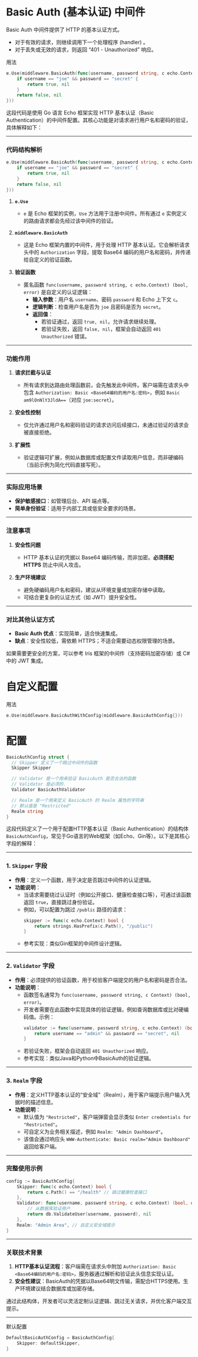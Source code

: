# Basic Auth (基本认证) 中间件

Basic Auth 中间件提供了 HTTP 的基本认证方式。

- 对于有效的请求，则继续调用下一个处理程序 (handler) 。
- 对于丢失或无效的请求，则返回 “401 - Unauthorized” 响应。

用法

```go
e.Use(middleware.BasicAuth(func(username, password string, c echo.Context) (bool, error) {
    if username == "joe" && password == "secret" {
        return true, nil
    }
    return false, nil
}))
```

这段代码是使用 Go 语言 Echo 框架实现 HTTP 基本认证（Basic Authentication）的中间件配置。其核心功能是对请求进行用户名和密码的验证，具体解释如下：

---

### **代码结构解析**
```go
e.Use(middleware.BasicAuth(func(username, password string, c echo.Context) (bool, error) {
    if username == "joe" && password == "secret" {
        return true, nil
    }
    return false, nil
}))
```

1. **`e.Use`**
    - `e` 是 Echo 框架的实例，`Use` 方法用于注册中间件。所有通过 `e` 实例定义的路由请求都会先经过该中间件的验证。

2. **`middleware.BasicAuth`**
    - 这是 Echo 框架内置的中间件，用于处理 HTTP 基本认证。它会解析请求头中的 `Authorization` 字段，提取 Base64 编码的用户名和密码，并传递给自定义的验证函数。

3. **验证函数**
    - 匿名函数 `func(username, password string, c echo.Context) (bool, error)` 是自定义的认证逻辑：
        - **输入参数**：用户名 `username`、密码 `password` 和 Echo 上下文 `c`。
        - **逻辑判断**：检查用户名是否为 `joe` 且密码是否为 `secret`。
        - **返回值**：
            - 若验证通过，返回 `true, nil`，允许请求继续处理。
            - 若验证失败，返回 `false, nil`，框架会自动返回 `401 Unauthorized` 错误。

---

### **功能作用**
1. **请求拦截与认证**
    - 所有请求到达路由处理函数前，会先触发此中间件。客户端需在请求头中包含 `Authorization: Basic <Base64编码的用户名:密码>`，例如 `Basic am9lOnNlY3JldA==`（对应 `joe:secret`）。

2. **安全性控制**
    - 仅允许通过用户名和密码验证的请求访问后续接口，未通过验证的请求会被直接拒绝。

3. **扩展性**
    - 验证逻辑可扩展，例如从数据库或配置文件读取用户信息，而非硬编码（当前示例为简化代码直接写死）。

---

### **实际应用场景**
- **保护敏感接口**：如管理后台、API 端点等。
- **简单身份验证**：适用于内部工具或低安全要求的场景。

---

### **注意事项**
1. **安全性问题**
    - HTTP 基本认证的凭据以 Base64 编码传输，而非加密。**必须搭配 HTTPS** 防止中间人攻击。

2. **生产环境建议**
    - 避免硬编码用户名和密码，建议从环境变量或加密存储中读取。
    - 可结合更复杂的认证方式（如 JWT）提升安全性。

---

### **对比其他认证方式**
- **Basic Auth 优点**：实现简单，适合快速集成。
- **缺点**：安全性较低，需依赖 HTTPS；不适合需要动态权限管理的场景。

如果需要更安全的方案，可以参考 Iris 框架的中间件（支持密码加密存储）或 C# 中的 JWT 集成。


# 自定义配置

用法

```go
e.Use(middleware.BasicAuthWithConfig(middleware.BasicAuthConfig{}))
```

# 配置

```go
BasicAuthConfig struct {
  // Skipper 定义了一个跳过中间件的函数
  Skipper Skipper

  // Validator 是一个用来验证 BasicAuth 是否合法的函数
  // Validator 是必须的.
  Validator BasicAuthValidator

  // Realm 是一个用来定义 BasicAuth 的 Realm 属性的字符串
  // 默认值是 "Restricted"
  Realm string
}
```

这段代码定义了一个用于配置HTTP基本认证（Basic Authentication）的结构体 `BasicAuthConfig`，常见于Go语言的Web框架（如Echo、Gin等）。以下是其核心字段的解释：

---

### **1. `Skipper` 字段**
- **作用**：定义一个函数，用于决定是否跳过中间件的认证逻辑。
- **功能说明**：
    - 当请求需要绕过认证时（例如公开接口、健康检查接口等），可通过该函数返回 `true`，直接跳过身份验证。
    - 例如，可以配置为跳过 `/public` 路径的请求：
      ```go
      skipper := func(c echo.Context) bool {
          return strings.HasPrefix(c.Path(), "/public")
      }
      ```
    - 参考实现：类似Gin框架的中间件设计逻辑。

---

### **2. `Validator` 字段**
- **作用**：必须提供的验证函数，用于校验客户端提交的用户名和密码是否合法。
- **功能说明**：
    - 函数签名通常为 `func(username, password string, c Context) (bool, error)`。
    - 开发者需要在此函数中实现具体的验证逻辑，例如查询数据库或比对硬编码值。示例：
      ```go
      validator := func(username, password string, c echo.Context) (bool, error) {
          return username == "admin" && password == "secret", nil
      }
      ```
    - 若验证失败，框架会自动返回 `401 Unauthorized` 响应。
    - 参考实现：类似Java和Python中BasicAuth的验证逻辑。

---

### **3. `Realm` 字段**
- **作用**：定义HTTP基本认证的“安全域”（Realm），用于客户端提示用户输入凭据时的描述信息。
- **功能说明**：
    - 默认值为 `"Restricted"`，客户端弹窗会显示类似 `Enter credentials for "Restricted"`。
    - 可自定义为业务相关描述，例如 `Realm: "Admin Dashboard"`。
    - 该值会通过响应头 `WWW-Authenticate: Basic realm="Admin Dashboard"` 返回给客户端。

---

### **完整使用示例**
```go
config := BasicAuthConfig{
    Skipper: func(c echo.Context) bool {
        return c.Path() == "/health" // 跳过健康检查接口
    },
    Validator: func(username, password string, c echo.Context) (bool, error) {
        // 从数据库验证用户
        return db.ValidateUser(username, password), nil
    },
    Realm: "Admin Area", // 自定义安全域提示
}
```

---

### **关联技术背景**
1. **HTTP基本认证流程**：客户端需在请求头中附加 `Authorization: Basic <Base64编码的用户名:密码>`，服务器通过解析和验证此头信息实现认证。
2. **安全性建议**：BasicAuth的凭据以Base64明文传输，需配合HTTPS使用。生产环境建议结合数据库或加密存储。

通过此结构体，开发者可以灵活定制认证逻辑、跳过无关请求，并优化客户端交互提示。


---

默认配置

```go
DefaultBasicAuthConfig = BasicAuthConfig{
    Skipper: defaultSkipper,
}
```